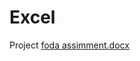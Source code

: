 # Excel
Project
[foda assimment.docx](https://github.com/MihiRaval/Excel/files/12722308/foda.assimment.docx)
